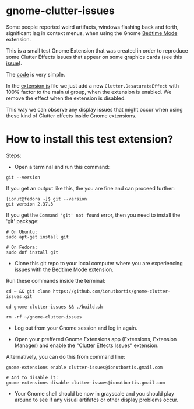 # gnome-clutter-issues

Some people reported weird artifacts, windows flashing back and forth, significant lag in context menus, when using the Gnome [Bedtime Mode](https://github.com/ionutbortis/gnome-bedtime-mode) extension.

This is a small test Gnome Extension that was created in order to reproduce some Clutter Effects issues that appear on some graphics cards (see this [issue](https://github.com/ionutbortis/gnome-bedtime-mode/issues/33)).

The [code](https://github.com/ionutbortis/gnome-clutter-issues/tree/main/src) is very simple.

In the [extension.js](https://github.com/ionutbortis/gnome-clutter-issues/blob/main/src/extension.js) file we just add a new `Clutter.DesaturateEffect` with 100% factor to the main ui group, when the extension is enabled. We remove the effect when the extension is disabled.

This way we can observe any display issues that might occur when using these kind of Clutter effects inside Gnome extensions.

# How to install this test extension?

Steps:

- Open a terminal and run this command:

```
git --version
```

If you get an output like this, the you are fine and can proceed further:

```
[ionut@fedora ~]$ git --version
git version 2.37.3
```

If you get the `Command 'git' not found` error, then you need to install the 'git' package:

```
# On Ubuntu:
sudo apt-get install git

# On Fedora:
sudo dnf install git
```

- Clone this git repo to your local computer where you are experiencing issues with the Bedtime Mode extension.

Run these commands inside the terminal:

```
cd ~ && git clone https://github.com/ionutbortis/gnome-clutter-issues.git

cd gnome-clutter-issues && ./build.sh

rm -rf ~/gnome-clutter-issues
```

- Log out from your Gnome session and log in again.

- Open your preffered Gnome Extensions app (Extensions, Extension Manager) and enable the "Clutter Effects Issues" extension.

Alternatively, you can do this from command line:

```
gnome-extensions enable clutter-issues@ionutbortis.gmail.com

# And to disable it:
gnome-extensions disable clutter-issues@ionutbortis.gmail.com
```

- Your Gnome shell should be now in grayscale and you should play around to see if any visual artifatcs or other display problems occur.
